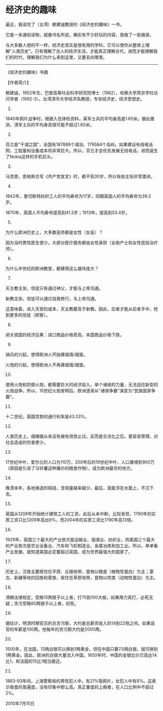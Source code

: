 # 经济史的趣味

最近，我读完了（台湾）赖建诚教授的《经济史的趣味》一书。

它是一本通俗读物，就像书名所说，确实有不少好玩的内容，我做了一些摘录。

与大多数人想的不一样，经济史其实是很有用的学科，它可以使你从整体上理解"人类历史"。只有理解了古人的经济生活，才能真正理解古代，进而才能理解我们的时代，理解我们为什么来到这里，又要去向哪里。

---

《经济史的趣味》书摘

【作者简介】

赖建诚，1952年生，巴黎高等社会科学研究院博士（1982），哈佛大学燕京学社访问学者（1992-3）。台湾清华大学经济系教授，专攻经济史、经济思想史。

1.

1840年鸦片战争时，根据入伍体检资料，英军士兵的平均身高是1.65米。据此推测，清军士兵的平均身高很可能不超过1.60米。

2.

芬兰是"千湖之国"，全国有187888个湖泊、179584个岛屿。如果建设有线电话网，工程量和设备成本将非常巨大。所以，芬兰才会优先发展无线电话，进而诞生了Nokia这样的手机巨头。

3.

马克思、恩格斯合写《共产党宣言》时，都不到30岁，所以有些主张非常激进。

4.

1842年，曼切斯特纺织工人的平均寿命为17岁，同期英国人的平均寿命为39.2岁。

1870年，英国人平均寿命提高到41.3岁；1913年，提高到53.4岁。

5.

为什么欧洲历史上，大多数巫师都是女性（女巫）？

因为当时男性医生很少，大部分医疗服务都由女性承担（女助产士和女性民俗治疗师）。

6.

为什么中世纪的欧洲教堂，都建得这么雄伟庞大？

7.

天主教主张，信徒只有通过神父，才能与上帝沟通。

新教主张，信徒可以通过自我修行，与上帝沟通。

这意味着，进入天堂的成本，天主教要高于新教。因此，后者才能从前者手中，抢到更多的信徒（顾客）。

8.

闭关锁国的经济后果：进口商品价格奇高，本国商品价格下跌。

9.

骑兵的兴起，使得欧洲人开始建城墙/城堡。

火炮的兴起，使得欧洲人不再建城墙/城堡。

10.

使用火炮和防御火炮，都需要巨大的经济投入。单个诸侯的力量，无法适应新型的火炮战争。所以，15世纪火炮发明后，欧洲逐渐从"诸侯争霸"演变为"民族国家争霸"。

11.

十二世纪，英国贷款的通行利率是43.33%。

12.

人类历史上，烟赌娼从来没有被有效禁止过。反而是合法化之后，更容易管理，对社会造成的伤害更少。

13.

17世纪中叶，爱尔兰的人口为110万，200年后的19世纪中叶，人口暴增到900万（原因是引进了马铃薯这种廉价的粮食作物），成为欧洲最穷的地方。

14.

晚清末年，各地铸造的铜钱，含铜量越来越少。最后，竟能浮在水面上，不沉下去。

15.

英国从1209年开始统计建筑工人的工资，此后从未中断。比较发现，1790年的实质工资只比1209年高出9%，而2004年的实质工资比1790年高13倍。

16.

1929年，英国三个最大的产业依次是运输业、烟酒业、纺织业，而美国三个最大的产业依次是农业设备业、汽车和飞机制造业、金属冶炼和加工业。所以，单单看产业发展，就知道美国必定要超过英国，成为世界最强大的国家了。

17.

历史上，汉族主要居住在平原、丘陵地带，食物以粮食（植物性蛋白）为主；蒙古、新疆等地的回族和蒙族，居住在草原地带，食物以肉类（动物性蛋白）为主。

18.

清朝法律规定，受贿15两银子以上者，打70到100大板，如果用力真打，必死无疑；贪污受贿80两银子以上者，绞死。

19.

据估计，明清时期官员的总贪污额，大约是总薪资收入的14到22倍之间。如果县官的年薪是100两，他每年的贪污额大约是2000两。

20.

1500年，在法国，13两白银可以换到1两黄金，但在中国只要7.5两白银，就可换到1两黄金。因此，欧洲的白银大量流入中国。1650年时，中国的金银比价已高达14比1，和法国的15比1相当接近。

21.

1883-93年间，上海警察局的男性犯人中，有21%吸鸦片，女犯人中有8%。这表示吸食的普遍度，没有印象中那么高。真正重度的上瘾者，在人口比例中不超过2%。

2010年7月15日
